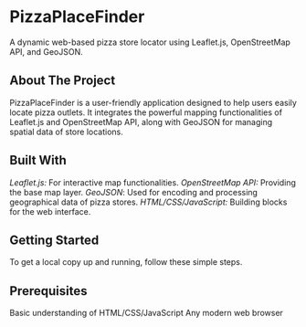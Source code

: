 # PizzaPlaceFinder
A dynamic web-based pizza store locator using Leaflet.js, OpenStreetMap API, and GeoJSON.

## About The Project
PizzaPlaceFinder is a user-friendly application designed to help users easily locate pizza outlets. It integrates the powerful mapping functionalities of Leaflet.js and OpenStreetMap API, along with GeoJSON for managing spatial data of store locations.

## Built With
*Leaflet.js:* For interactive map functionalities.
*OpenStreetMap API:* Providing the base map layer.
*GeoJSON*: Used for encoding and processing geographical data of pizza stores.
*HTML/CSS/JavaScript:* Building blocks for the web interface.

## Getting Started
To get a local copy up and running, follow these simple steps.

## Prerequisites
Basic understanding of HTML/CSS/JavaScript
Any modern web browser
